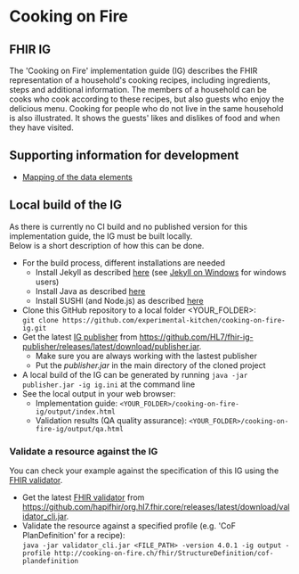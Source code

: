 # Cooking on Fire
## FHIR IG
The 'Cooking on Fire' implementation guide (IG) describes the FHIR representation of a household's cooking recipes, including ingredients, steps and additional information. The members of a household can be cooks who cook according to these recipes, but also guests who enjoy the delicious menu. Cooking for people who do not live in the same household is also illustrated. It shows the guests' likes and dislikes of food and when they have visited.

## Supporting information for development
* [Mapping of the data elements](https://docs.google.com/spreadsheets/d/1cM8zTuKRDJHVVYUf_UWtyd8ImTYp2xOCVVX0WzpE_hI/edit#gid=0)

## Local build of the IG
As there is currently no CI build and no published version for this implementation guide, the IG must be built locally.   
Below is a short description of how this can be done.


* For the build process, different installations are needed
   * Install Jekyll as described [here](https://jekyllrb.com/) (see [Jekyll on Windows](http://jekyll-windows.juthilo.com/2-jekyll-gem/) for windows users)
   * Install Java as described [here](https://www.java.com/en/download/help/download_options.html)
   * Install SUSHI (and Node.js) as described [here](https://fshschool.org/docs/sushi/installation/)
* Clone this GitHub repository to a local folder <YOUR_FOLDER>:   
  ```git clone https://github.com/experimental-kitchen/cooking-on-fire-ig.git```
* Get the latest [IG publisher](https://confluence.hl7.org/display/FHIR/IG+Publisher+Documentation) from https://github.com/HL7/fhir-ig-publisher/releases/latest/download/publisher.jar. 
   * Make sure you are always working with the lastest publisher 
   * Put the *publisher.jar* in the main directory of the cloned project
* A local build of the IG can be generated by running `java -jar publisher.jar -ig ig.ini` at the command line
* See the local output in your web browser:
   * Implementation guide: `<YOUR_FOLDER>/cooking-on-fire-ig/output/index.html`
   * Validation results (QA quality assurance): `<YOUR_FOLDER>/cooking-on-fire-ig/output/qa.html`
   

### Validate a resource against the IG
You can check your example against the specification of this IG using the [FHIR validator](https://confluence.hl7.org/display/FHIR/Using+the+FHIR+Validator).

* Get the latest [FHIR validator](https://confluence.hl7.org/display/FHIR/IG+Publisher+Documentation) from https://github.com/hapifhir/org.hl7.fhir.core/releases/latest/download/validator_cli.jar.
* Validate the resource against a specified profile (e.g. 'CoF PlanDefinition' for a recipe):   
  ```java -jar validator_cli.jar <FILE_PATH> -version 4.0.1 -ig output -profile http://cooking-on-fire.ch/fhir/StructureDefinition/cof-plandefinition```
